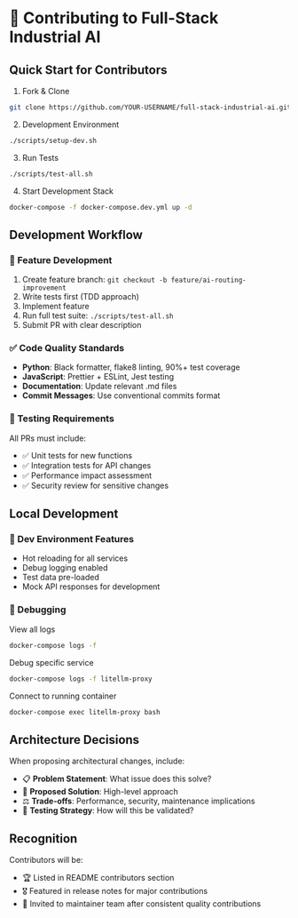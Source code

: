 # 🤝 Contributing to Full-Stack Industrial AI

## Quick Start for Contributors

1. Fork & Clone
```bash
git clone https://github.com/YOUR-USERNAME/full-stack-industrial-ai.git
```

2. Development Environment
```bash
./scripts/setup-dev.sh
```

3. Run Tests
```bash
./scripts/test-all.sh
```

4. Start Development Stack
```bash
docker-compose -f docker-compose.dev.yml up -d
```

## Development Workflow

### 🔄 Feature Development
1. Create feature branch: `git checkout -b feature/ai-routing-improvement`
2. Write tests first (TDD approach)
3. Implement feature
4. Run full test suite: `./scripts/test-all.sh`
5. Submit PR with clear description

### ✅ Code Quality Standards
- **Python**: Black formatter, flake8 linting, 90%+ test coverage
- **JavaScript**: Prettier + ESLint, Jest testing
- **Documentation**: Update relevant .md files
- **Commit Messages**: Use conventional commits format

### 🧪 Testing Requirements
All PRs must include:
- ✅ Unit tests for new functions
- ✅ Integration tests for API changes  
- ✅ Performance impact assessment
- ✅ Security review for sensitive changes

## Local Development

### 🚀 Dev Environment Features
- Hot reloading for all services
- Debug logging enabled
- Test data pre-loaded
- Mock API responses for development

### 🔧 Debugging
View all logs
```bash
docker-compose logs -f
```
Debug specific service
```bash
docker-compose logs -f litellm-proxy
```
Connect to running container
```bash
docker-compose exec litellm-proxy bash
```

## Architecture Decisions

When proposing architectural changes, include:
- 📋 **Problem Statement**: What issue does this solve?
- 🎯 **Proposed Solution**: High-level approach
- ⚖️ **Trade-offs**: Performance, security, maintenance implications
- 🧪 **Testing Strategy**: How will this be validated?

## Recognition

Contributors will be:
- 🏆 Listed in README contributors section
- 🎖️ Featured in release notes for major contributions
- 💌 Invited to maintainer team after consistent quality contributions